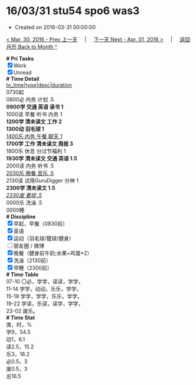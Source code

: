 # 16/03/31 stu54 spo6 was3

- Created on 2016-03-31 00:00:00

[< Mar. 30, 2016 - Prev 上一天](/_archived/lifelogs/2016/03/d30.md) &nbsp; &nbsp; | &nbsp; &nbsp; [下一天 Next - Apr. 01, 2016 >](/_archived/lifelogs/2016/04/d01.md) &nbsp; &nbsp; |  &nbsp; &nbsp; [返回月历 Back to Month ^](/_archived/lifelogs/2016/03/index.md)
<br/><div><b># Pri Tasks</b></div><div><input checked="true" type="checkbox"/>Work</div><div><input checked="true" type="checkbox"/>Unread</div><div><b># Time Detail</b></div><div><u>to_time|type|desc|duration</u></div><div>0730起</div><div>0800必 内务 计划 .5</div><div><b>0900学 交通 英语 读书 1</b></div><div>1000读 早餐 听书 内务 1</div><div><b>1200学 清未读文 工作 2</b></div><div><b>1300动 羽毛球 1</b></div><div><u>1400乐 内务 午餐 聊天 1</u></div><div><b>1700学 工作 清未读文 周报 3</b></div><div>1800乐 休息 分过节福利 1</div><div><b>1930学 清未读文 交通 英语 1.5</b></div><div>2000读 内务 听书 .5</div><div><u>2030乐 晚餐 音乐 .5</u></div><div>2130读 试用GuruDigger 分神 1</div><div><b>2300学 清未读文 1.5</b></div><div><u><i>2330废 看球 .5</i></u></div><div>0000乐 洗澡 .5</div><div>0000睡</div><div><b># Discipline</b></div><div><input checked="true" type="checkbox"/>早起，早餐（0830前）</div><div><input checked="true" type="checkbox"/>英语</div><div><input checked="true" type="checkbox"/>运动（羽毛球/毽球/健身）</div><div><input type="checkbox"/>朋友圈 / 微博</div><div><input checked="true" type="checkbox"/>晚餐（健身前牛奶;水果+鸡蛋*2）</div><div><input checked="true" type="checkbox"/>洗澡（2130前）</div><div><input checked="true" type="checkbox"/>早睡（2300前）</div><div><b># Time Table</b></div><div>07-10 〇必，学学，读读，学学，</div><div>11-14 学学，动动，乐乐，学学，</div><div>15-18 学学，学学，乐乐，学学，</div><div>19-22 学读，乐读，读学，学学，</div><div>23-02 废乐。</div><div><b># Time Stat</b></div><div>类，时，%</div><div>学9，54.5</div><div>动1，6.1</div><div>读2.5，15.2</div><div>乐3，18.2</div><div>必0.5，3</div><div>废0.5，3</div><div>总16.5</div>
